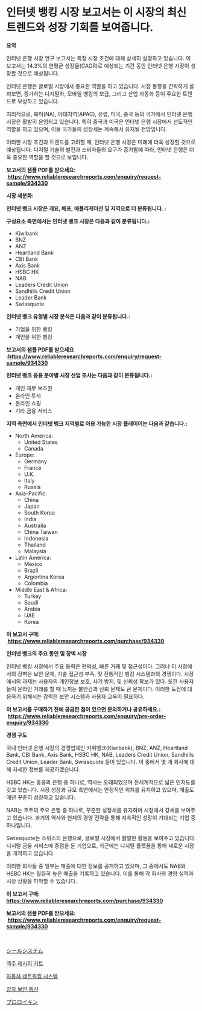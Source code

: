 <p><h1>인터넷 뱅킹 시장 보고서는 이 시장의 최신 트렌드와 성장 기회를 보여줍니다.</h1></p><p><strong>요약</strong></p>
<p><p>인터넷 은행 시장 연구 보고서는 특정 시장 조건에 대해 상세히 설명하고 있습니다. 이 보고서는 14.3%의 연평균 성장율(CAGR)로 예상되는 기간 동안 인터넷 은행 시장이 성장할 것으로 예상됩니다.</p><p>인터넷 은행은 글로벌 시장에서 중요한 역할을 하고 있습니다. 시장 동향을 간략하게 살펴보면, 증가하는 디지털화, 모바일 뱅킹의 보급, 그리고 산업 자동화 등이 주요한 트렌드로 부상하고 있습니다.</p><p>지리적으로, 북미(NA), 아태지역(APAC), 유럽, 미국, 중국 등의 국가에서 인터넷 은행 시장은 활발히 운영되고 있습니다. 특히 중국과 미국은 인터넷 은행 시장에서 선도적인 역할을 하고 있으며, 이들 국가들의 성장세는 계속해서 유지될 전망입니다.</p><p>이러한 시장 조건과 트렌드를 고려할 때, 인터넷 은행 시장은 미래에 더욱 성장할 것으로 예상됩니다. 디지털 기술의 발전과 소비자들의 요구가 증가함에 따라, 인터넷 은행은 더욱 중요한 역할을 할 것으로 보입니다.</p></p>
<p><strong>보고서의 샘플 PDF를 받으세요: &nbsp;<a href="https://www.reliableresearchreports.com/enquiry/request-sample/934330">https://www.reliableresearchreports.com/enquiry/request-sample/934330</a></strong></p>
<p><strong>시장 세분화:</strong></p>
<p><strong> 인터넷 뱅크 시장은 개요, 배포, 애플리케이션 및 지역으로 더 분류됩니다. :</strong></p>
<p><strong>구성요소 측면에서는 인터넷 뱅크 시장은 다음과 같이 분류됩니다.:</strong></p>
<p><ul><li>Kiwibank</li><li>BNZ</li><li>ANZ</li><li>Heartland Bank</li><li>CBI Bank</li><li>Axis Bank</li><li>HSBC HK</li><li>NAB</li><li>Leaders Credit Union</li><li>Sandhills Credit Union</li><li>Leader Bank</li><li>Swissquote</li></ul></p>
<p><strong> 인터넷 뱅크 유형별 시장 분석은 다음과 같이 분류됩니다.:</strong></p>
<p><ul><li>기업을 위한 뱅킹</li><li>개인을 위한 뱅킹</li></ul></p>
<p><strong>보고서의 샘플 PDF를 받으세요 :<a href="https://www.reliableresearchreports.com/enquiry/request-sample/934330">https://www.reliableresearchreports.com/enquiry/request-sample/934330</a></strong></p>
<p><strong> 인터넷 뱅크 응용 분야별 시장 산업 조사는 다음과 같이 분류됩니다.:</strong></p>
<p><ul><li>개인 재무 보조원</li><li>온라인 투자</li><li>온라인 쇼핑</li><li>기타 금융 서비스</li></ul></p>
<p><strong>지역 측면에서 인터넷 뱅크 지역별로 이용 가능한 시장 플레이어는 다음과 같습니다.:</strong></p>
<p><ul>
    <li>
        North America:
        <ul>
            <li>United States</li>
            <li>Canada</li>
        </ul>
    </li>
    <li>
        Europe:
        <ul>
            <li>Germany</li>
            <li>France</li>
            <li>U.K.</li>
            <li>Italy</li>
            <li>Russia</li>
        </ul>
    </li>
    <li>
        Asia-Pacific:
        <ul>
            <li>China</li>
            <li>Japan</li>
            <li>South Korea</li>
            <li>India</li>
            <li>Australia</li>
            <li>China Taiwan</li>
            <li>Indonesia</li>
            <li>Thailand</li>
            <li>Malaysia</li>
        </ul>
    </li>
    <li>
        Latin America:
        <ul>
            <li>Mexico</li>
            <li>Brazil</li>
            <li>Argentina Korea</li>
            <li>Colombia</li>
        </ul>
    </li>
    <li>
        Middle East & Africa:
        <ul>
            <li>Turkey</li>
            <li>Saudi</li>
            <li>Arabia</li>
            <li>UAE</li>
            <li>Korea</li>
        </ul>
    </li>
    </ul></p>
<p><strong>이 보고서 구매: &nbsp;<a href="https://www.reliableresearchreports.com/purchase/934330">https://www.reliableresearchreports.com/purchase/934330</a></strong></p>
<p><strong>인터넷 뱅크의 주요 동인 및 장벽 시장</strong></p>
<p><p>인터넷 뱅킹 시장에서 주요 동력은 편의성, 빠른 거래 및 접근성이다. 그러나 이 시장에서의 장벽은 보안 문제, 기술 접근성 부족, 및 전통적인 뱅킹 시스템과의 경쟁이다. 시장에서의 과제는 사용자의 개인정보 보호, 사기 방지, 및 신뢰성 확보가 있다. 또한 사용자들이 온라인 거래를 할 때 느끼는 불안감과 신뢰 문제도 큰 문제이다. 이러한 도전에 대응하기 위해서는 강력한 보안 시스템과 사용자 교육이 필요하다.</p></p>
<p><strong>이 보고서를 구매하기 전에 궁금한 점이 있으면 문의하거나 공유하세요.: &nbsp;<a href="https://www.reliableresearchreports.com/enquiry/pre-order-enquiry/934330">https://www.reliableresearchreports.com/enquiry/pre-order-enquiry/934330</a></strong></p>
<p><strong>경쟁 구도</strong></p>
<p><p>국내 인터넷 은행 시장의 경쟁업체인 키위뱅크(Kiwibank), BNZ, ANZ, Heartland Bank, CBI Bank, Axis Bank, HSBC HK, NAB, Leaders Credit Union, Sandhills Credit Union, Leader Bank, Swissquote 등이 있습니다. 이 중에서 몇 개 회사에 대해 자세한 정보를 제공하겠습니다.</p><p>HSBC HK는 홍콩의 은행 중 하나로, 역사는 오래되었으며 전세계적으로 넓은 인지도를 갖고 있습니다. 시장 성장과 규모 측면에서는 안정적인 위치를 유지하고 있으며, 매출도 매년 꾸준히 성장하고 있습니다.</p><p>NAB는 호주의 주요 은행 중 하나로, 꾸준한 성장세를 유지하며 시장에서 강세를 보여주고 있습니다. 과거의 역사와 현재의 경영 전략을 통해 지속적인 성장이 기대되는 기업 중 하나입니다.</p><p>Swissquote는 스위스의 은행으로, 글로벌 시장에서 활발한 활동을 보여주고 있습니다. 디지털 금융 서비스에 중점을 둔 기업으로, 최근에는 디지털 플랫폼을 통해 새로운 시장을 개척하고 있습니다.</p><p>이러한 회사들 중 일부는 매출에 대한 정보를 공개하고 있으며, 그 중에서도 NAB와 HSBC HK는 월등히 높은 매출을 기록하고 있습니다. 이를 통해 각 회사의 경영 실적과 시장 상황을 파악할 수 있습니다.</p></p>
<p><strong>이 보고서 구매: &nbsp; <a href="https://www.reliableresearchreports.com/purchase/934330">https://www.reliableresearchreports.com/purchase/934330</a></strong></p>
<p><strong>보고서의 샘플 PDF를 받으세요: &nbsp;<a href="https://www.reliableresearchreports.com/enquiry/request-sample/934330">https://www.reliableresearchreports.com/enquiry/request-sample/934330</a></strong><strong></strong></p>
<p>&nbsp;</p>
<p><p><a href="https://github.com/cbigkbh02719/Market-Research-Report-List-1/blob/main/9494270184412.md">シールシステム</a></p><p><a href="https://medium.com/@louisa_aug08/%EB%A7%A5%EC%A3%BC-%EB%A0%88%EC%8B%9C%ED%94%BC-%ED%82%B7-%EC%8B%9C%EC%9E%A5-%EB%B6%84%EC%84%9D-%EB%B0%8F-2024%EB%85%84%EB%B6%80%ED%84%B0-2031%EB%85%84%EA%B9%8C%EC%A7%80%EC%9D%98-%ED%81%AC%EA%B8%B0-%EC%A0%84%EB%A7%9D-d721a4badf42">맥주 레시피 키트</a></p><p><a href="https://github.com/vsr06p4p49/Market-Research-Report-List-1/blob/main/7371880184437.md">자동차 네트워킹 시스템</a></p><p><a href="https://github.com/oajzkywllm460/Market-Research-Report-List-1/blob/main/3026394184436.md">양자 보안 통신</a></p><p><a href="https://medium.com/@ashman753/%E6%AC%A1%E3%81%AE%E6%96%87%E7%AB%A0%E3%82%92%E6%97%A5%E6%9C%AC%E8%AA%9E%E3%81%AB%E7%BF%BB%E8%A8%B3%E3%81%97%E3%81%BE%E3%81%99-%E3%83%97%E3%83%AD%E3%83%AB%E3%82%AD%E3%83%B3%E5%B8%82%E5%A0%B4%E8%A6%8F%E6%A8%A1%E3%81%A8%E5%B8%82%E5%A0%B4%E5%8B%95%E5%90%91-%E5%AE%8C%E5%85%A8%E3%81%AA%E7%94%A3%E6%A5%AD%E6%A6%82%E8%A6%81-2024%E5%B9%B4%E3%81%8B%E3%82%892031%E5%B9%B4-3c4787c4f124">プロロイキン</a></p></p>